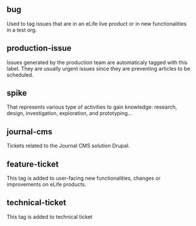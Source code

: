 ## bug
Used to tag issues that are in an eLife live product or in new functionalities in a test org.

## production-issue
Issues generated by the production team are automaticaly tagged with this label. They are usually urgent issues since they are preventing articles to be scheduled.

## spike
That represents various type of activities to gain knowledge: research, design, investigation, exploration, and prototyping...

## journal-cms
Tickets related to the Journal CMS solution Drupal.

## feature-ticket
This tag is added to user-facing new functionalities, changes or improvements on eLife products.

## technical-ticket
This tag is added to technical ticket



